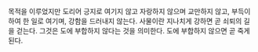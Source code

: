 목적을 이루었지만 도리어 긍지로 여기지 않고 자랑하지 않으며 교만하지 않고, 부득이하여 한 일로 여기며, 강함을 드러내지 않는다. 사물이란 지나치게 강하면 곧 쇠퇴의 길을 걷는다. 그것은 도에 부합하지 않다는 것을 의미한다. 도에 부합하지 않으면 곧 죽게 된다.